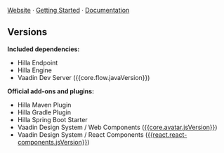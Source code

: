 [Website](https://hilla.dev) · [Getting Started](https://hilla.dev/docs/tutorials/quickstart) · [Documentation](https://hilla.dev/docs/)

## Versions

**Included dependencies:**

- Hilla Endpoint
- Hilla Engine
- Vaadin Dev Server ({{core.flow.javaVersion}})

**Official add-ons and plugins:**

- Hilla Maven Plugin
- Hilla Gradle Plugin
- Hilla Spring Boot Starter
- Vaadin Design System / Web Components ([{{core.avatar.jsVersion}}](https://github.com/vaadin/web-components/releases/tag/v{{core.avatar.jsVersion}}))
- Vaadin Design System / React Components ([{{react.react-components.jsVersion}}](https://github.com/vaadin/react-components/releases/tag/v{{react.react-components.jsVersion}}))

<!-- Add the What Changed section by GITHUB provided functions  -->